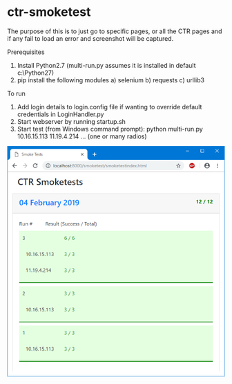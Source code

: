 # ctr-smoketest

The purpose of this is to just go to specific pages, or all the CTR pages and if any fail to load an error and screenshot will be captured.

Prerequisites

1) Install Python2.7 (multi-run.py assumes it is installed in default c:\Python27)
2) pip install the following modules
	a) selenium
	b) requests
	c) urllib3

To run

1) Add login details to login.config file if wanting to override default credentials in LoginHandler.py
2) Start webserver by running startup.sh
3) Start test (from Windows command prompt): python multi-run.py 10.16.15.113 11.19.4.214 ... (one or many radios)

![Example application](/smoketest/example.png)
